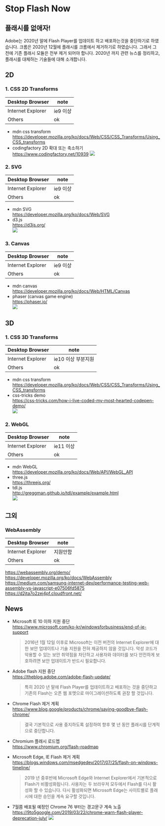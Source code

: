 # Stop Flash Now
## 플래시를 없애자!

Adobe는 2020년 말에 Flash Player를 업데이트 하고 배포하는것을 중단하기로 하였습니다. 크롬은 2020년 12월에 플래시를 크롬에서 제거하기로 하였습니다. 그래서 그전에 기존 플래시 모듈은 전부 제거 되어야 합니다. 2020년 까지 관련 뉴스를 정리하고, 플래시를 대체하는 기술들에 대해 소개합니다.

## 2D

### 1. CSS 2D Transforms
|Desktop Browser  |note   |
|-----------------|-------|
|Internet Explorer|ie9 이상|
|Others           |ok   |

* mdn css transform   
https://developer.mozilla.org/ko/docs/Web/CSS/CSS_Transforms/Using_CSS_transforms
* codingfactory 2D 확대 또는 축소하기   
https://www.codingfactory.net/10939
<img src="https://github.com/3794/stop-flash-now/blob/master/assets/css-animation-transform-scale-01.gif"></img>


### 2. SVG
|Desktop Browser  |note   |
|-----------------|-------|
|Internet Explorer|ie9 이상|
|Others           |ok   |

* mdn SVG     
https://developer.mozilla.org/ko/docs/Web/SVG
* d3.js   
https://d3js.org/   
<img src="https://github.com/3794/stop-flash-now/blob/master/assets/d3.gif"></img>


### 3. Canvas
|Desktop Browser  |note   |
|-----------------|-------|
|Internet Explorer|ie9 이상|
|Others           |ok   |

* mdn canvas      
https://developer.mozilla.org/ko/docs/Web/HTML/Canvas
* phaser (canvas game engine)   
https://phaser.io/   
<img src="https://github.com/3794/stop-flash-now/blob/master/assets/phaser.gif"></img>

## 3D

### 1. CSS 3D Transforms
|Desktop Browser  |note   |
|-----------------|-------|
|Internet Explorer|ie10 이상 부분지원|
|Others           |ok   |
* mdn css transform   
https://developer.mozilla.org/ko/docs/Web/CSS/CSS_Transforms/Using_CSS_transforms
* css-tricks demo   
https://css-tricks.com/how-i-live-coded-my-most-hearted-codepen-demo/   
<img src="https://github.com/3794/stop-flash-now/blob/master/assets/tudor-1.gif"></img>   


### 2. WebGL
|Desktop Browser  |note   |
|-----------------|-------|
|Internet Explorer|ie11 이상|
|Others           |ok   |
* mdn WebGL   
https://developer.mozilla.org/ko/docs/Web/API/WebGL_API
* three.js   
https://threejs.org/
* tdl.js   
http://greggman.github.io/tdl/example/example.html   
<img src="https://github.com/3794/stop-flash-now/blob/master/assets/tdl.gif"></img>

## 그외
### WebAssembly
|Desktop Browser  |note   |
|-----------------|-------|
|Internet Explorer|지원안함 |
|Others           |ok    |

https://webassembly.org/demo/   
https://developer.mozilla.org/ko/docs/WebAssembly   
https://medium.com/samsung-internet-dev/performance-testing-web-assembly-vs-javascript-e07506fd5875   
https://d2jta7o2zej4pf.cloudfront.net/   

## News
* Microsoft IE 10 이하 지원 중단   
https://www.microsoft.com/ko-kr/windowsforbusiness/end-of-ie-support
   >  2016년 1월 12일 이후로 Microsoft는 이전 버전의 Internet Explorer에 대한 보안 업데이트나 기술 지원을 전혀 제공하지 않을 것입니다. 악성 코드가 악용할 수 있는 보안 취약점을 차단하고 사용자와 데이터를 보다 안전하게 보호하려면 보안 업데이트가 반드시 필요합니다.

* Adobe flash 지원 중단   
https://theblog.adobe.com/adobe-flash-update/
   > 특히 2020 년 말에 Flash Player를 업데이트하고 배포하는 것을 중단하고 기존의 Flash는 오픈 웹 포멧으로 마이그레이션하도록 권장 할 것입니다.

* Chrome Flash 제거 계획   
https://www.blog.google/products/chrome/saying-goodbye-flash-chrome/
   >  결국 기본적으로 사용 중지하도록 설정하여 향후 몇 년 동안 플래시를 단계적으로 중단합니다.

* Chromium 플래시 로드멥   
https://www.chromium.org/flash-roadmap

* Microsoft Edge, IE Flash 제거 계획   
https://blogs.windows.com/msedgedev/2017/07/25/flash-on-windows-timeline/
   > 2019 년 중후반에 Microsoft Edge와 Internet Explorer에서 기본적으로 Flash가 비활성화됩니다. 사용자는 두 브라우저 모두에서 Flash를 다시 활성화 할 수 있습니다. 다시 활성화되면 Microsoft Edge는 사이트별로 플래시에 대한 승인을 계속 요구할 것입니다.

* 7월쯤 배포될 예정인 Chrome 76 부터는 경고문구 계속 노출   
https://9to5google.com/2019/03/22/chrome-warn-flash-player-deprecation-july/
<img src="https://github.com/3794/stop-flash-now/blob/master/assets/chrome-flash-deprecation-warning.png"></img>


